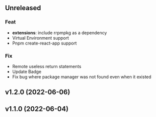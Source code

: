## Unreleased

### Feat

- **extensions**: include rrpmpkg as a dependency
- Virtual Environment support
- Pnpm create-react-app support

### Fix

- Remote useless return statements
- Update Badge
- Fix bug where package manager was not found even when it existed

## v1.2.0 (2022-06-06)

## v1.1.0 (2022-06-04)

